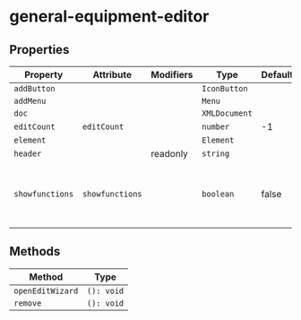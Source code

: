 # general-equipment-editor

## Properties

| Property        | Attribute       | Modifiers | Type          | Default | Description                                      |
|-----------------|-----------------|-----------|---------------|---------|--------------------------------------------------|
| `addButton`     |                 |           | `IconButton`  |         |                                                  |
| `addMenu`       |                 |           | `Menu`        |         |                                                  |
| `doc`           |                 |           | `XMLDocument` |         |                                                  |
| `editCount`     | `editCount`     |           | `number`      | -1      |                                                  |
| `element`       |                 |           | `Element`     |         |                                                  |
| `header`        |                 | readonly  | `string`      |         |                                                  |
| `showfunctions` | `showfunctions` |           | `boolean`     | false   | Whether `Function` and `SubFunction` are rendered |

## Methods

| Method           | Type       |
|------------------|------------|
| `openEditWizard` | `(): void` |
| `remove`         | `(): void` |
